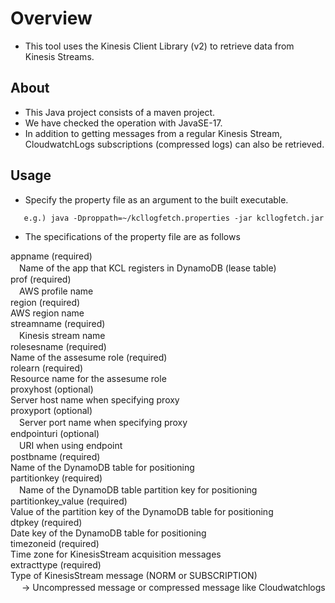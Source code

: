 # Overview

* This tool uses the Kinesis Client Library (v2) to retrieve data from Kinesis Streams.

## About

* This Java project consists of a maven project.
* We have checked the operation with JavaSE-17.
* In addition to getting messages from a regular Kinesis Stream, CloudwatchLogs subscriptions (compressed logs) can also be retrieved.

## Usage

* Specify the property file as an argument to the built executable.
```
   e.g.) java -Dproppath=~/kcllogfetch.properties -jar kcllogfetch.jar

```

* The specifications of the property file are as follows

appname (required)
<br>
　Name of the app that KCL registers in DynamoDB (lease table)
<br>
prof (required)
<br>
　AWS profile name
<br>
region (required)
<br>
  AWS region name
<br>
streamname (required)
<br>
　Kinesis stream name
<br>
rolesesname (required)
<br>
  Name of the assesume role (required)
<br>
rolearn (required)
<br>
  Resource name for the assesume role
<br>
proxyhost (optional)
<br>
  Server host name when specifying proxy
<br>
proxyport (optional)
<br>
　Server port name when specifying proxy
<br>
endpointuri (optional)
<br>
　URI when using endpoint
<br>
postbname (required)
<br>
  Name of the DynamoDB table for positioning
<br>
partitionkey (required)
<br>
　Name of the DynamoDB table partition key for positioning
<br>
partitionkey_value (required)
<br>
  Value of the partition key of the DynamoDB table for positioning
<br>
dtpkey (required)
<br>
  Date key of the DynamoDB table for positioning
<br>
timezoneid (required)
<br>
  Time zone for KinesisStream acquisition messages
<br>
extracttype (required)
<br>
  Type of KinesisStream message (NORM or SUBSCRIPTION)
<br>
　 -> Uncompressed message or compressed message like Cloudwatchlogs

